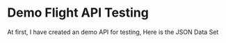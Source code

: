 # Demo Flight API Testing
At first, I have created an demo API for testing, Here is the JSON Data Set
